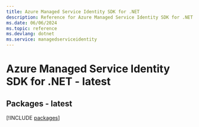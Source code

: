 ```yaml
---
title: Azure Managed Service Identity SDK for .NET
description: Reference for Azure Managed Service Identity SDK for .NET
ms.date: 06/06/2024
ms.topic: reference
ms.devlang: dotnet
ms.service: managedserviceidentity
---
```

# Azure Managed Service Identity SDK for .NET - latest
## Packages - latest
[!INCLUDE [packages](managed-service-identity-index.md)]